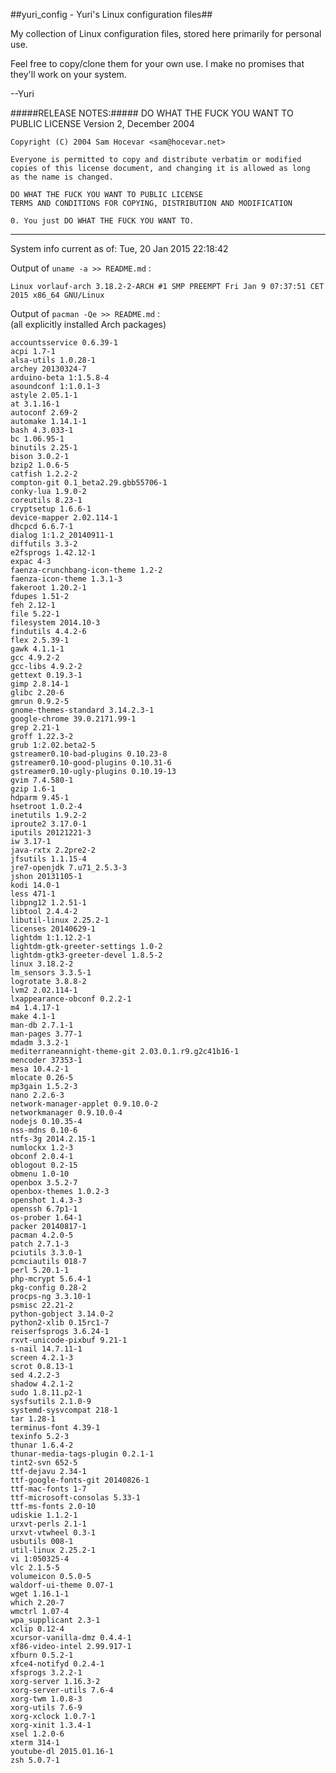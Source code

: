 ##yuri_config - Yuri's Linux configuration files##

My collection of Linux configuration files, stored here primarily for personal use.

Feel free to copy/clone them for your own use.  I make no promises that they'll work on your system.

--Yuri

#####RELEASE NOTES:#####
    DO WHAT THE FUCK YOU WANT TO PUBLIC LICENSE
    Version 2, December 2004

    Copyright (C) 2004 Sam Hocevar <sam@hocevar.net>

    Everyone is permitted to copy and distribute verbatim or modified
    copies of this license document, and changing it is allowed as long
    as the name is changed.

    DO WHAT THE FUCK YOU WANT TO PUBLIC LICENSE
    TERMS AND CONDITIONS FOR COPYING, DISTRIBUTION AND MODIFICATION

    0. You just DO WHAT THE FUCK YOU WANT TO.

---------------------------------------------
<!--- cut_here - data below is auto-generated by update-yuri_config.sh --->
System info current as of: Tue, 20 Jan 2015  22:18:42

Output of `uname -a >> README.md` :

    Linux vorlauf-arch 3.18.2-2-ARCH #1 SMP PREEMPT Fri Jan 9 07:37:51 CET 2015 x86_64 GNU/Linux

Output of `pacman -Qe >> README.md` :<br>
(all explicitly installed Arch packages)

    accountsservice 0.6.39-1
    acpi 1.7-1
    alsa-utils 1.0.28-1
    archey 20130324-7
    arduino-beta 1:1.5.8-4
    asoundconf 1:1.0.1-3
    astyle 2.05.1-1
    at 3.1.16-1
    autoconf 2.69-2
    automake 1.14.1-1
    bash 4.3.033-1
    bc 1.06.95-1
    binutils 2.25-1
    bison 3.0.2-1
    bzip2 1.0.6-5
    catfish 1.2.2-2
    compton-git 0.1_beta2.29.gbb55706-1
    conky-lua 1.9.0-2
    coreutils 8.23-1
    cryptsetup 1.6.6-1
    device-mapper 2.02.114-1
    dhcpcd 6.6.7-1
    dialog 1:1.2_20140911-1
    diffutils 3.3-2
    e2fsprogs 1.42.12-1
    expac 4-3
    faenza-crunchbang-icon-theme 1.2-2
    faenza-icon-theme 1.3.1-3
    fakeroot 1.20.2-1
    fdupes 1.51-2
    feh 2.12-1
    file 5.22-1
    filesystem 2014.10-3
    findutils 4.4.2-6
    flex 2.5.39-1
    gawk 4.1.1-1
    gcc 4.9.2-2
    gcc-libs 4.9.2-2
    gettext 0.19.3-1
    gimp 2.8.14-1
    glibc 2.20-6
    gmrun 0.9.2-5
    gnome-themes-standard 3.14.2.3-1
    google-chrome 39.0.2171.99-1
    grep 2.21-1
    groff 1.22.3-2
    grub 1:2.02.beta2-5
    gstreamer0.10-bad-plugins 0.10.23-8
    gstreamer0.10-good-plugins 0.10.31-6
    gstreamer0.10-ugly-plugins 0.10.19-13
    gvim 7.4.580-1
    gzip 1.6-1
    hdparm 9.45-1
    hsetroot 1.0.2-4
    inetutils 1.9.2-2
    iproute2 3.17.0-1
    iputils 20121221-3
    iw 3.17-1
    java-rxtx 2.2pre2-2
    jfsutils 1.1.15-4
    jre7-openjdk 7.u71_2.5.3-3
    jshon 20131105-1
    kodi 14.0-1
    less 471-1
    libpng12 1.2.51-1
    libtool 2.4.4-2
    libutil-linux 2.25.2-1
    licenses 20140629-1
    lightdm 1:1.12.2-1
    lightdm-gtk-greeter-settings 1.0-2
    lightdm-gtk3-greeter-devel 1.8.5-2
    linux 3.18.2-2
    lm_sensors 3.3.5-1
    logrotate 3.8.8-2
    lvm2 2.02.114-1
    lxappearance-obconf 0.2.2-1
    m4 1.4.17-1
    make 4.1-1
    man-db 2.7.1-1
    man-pages 3.77-1
    mdadm 3.3.2-1
    mediterraneannight-theme-git 2.03.0.1.r9.g2c41b16-1
    mencoder 37353-1
    mesa 10.4.2-1
    mlocate 0.26-5
    mp3gain 1.5.2-3
    nano 2.2.6-3
    network-manager-applet 0.9.10.0-2
    networkmanager 0.9.10.0-4
    nodejs 0.10.35-4
    nss-mdns 0.10-6
    ntfs-3g 2014.2.15-1
    numlockx 1.2-3
    obconf 2.0.4-1
    oblogout 0.2-15
    obmenu 1.0-10
    openbox 3.5.2-7
    openbox-themes 1.0.2-3
    openshot 1.4.3-3
    openssh 6.7p1-1
    os-prober 1.64-1
    packer 20140817-1
    pacman 4.2.0-5
    patch 2.7.1-3
    pciutils 3.3.0-1
    pcmciautils 018-7
    perl 5.20.1-1
    php-mcrypt 5.6.4-1
    pkg-config 0.28-2
    procps-ng 3.3.10-1
    psmisc 22.21-2
    python-gobject 3.14.0-2
    python2-xlib 0.15rc1-7
    reiserfsprogs 3.6.24-1
    rxvt-unicode-pixbuf 9.21-1
    s-nail 14.7.11-1
    screen 4.2.1-3
    scrot 0.8.13-1
    sed 4.2.2-3
    shadow 4.2.1-2
    sudo 1.8.11.p2-1
    sysfsutils 2.1.0-9
    systemd-sysvcompat 218-1
    tar 1.28-1
    terminus-font 4.39-1
    texinfo 5.2-3
    thunar 1.6.4-2
    thunar-media-tags-plugin 0.2.1-1
    tint2-svn 652-5
    ttf-dejavu 2.34-1
    ttf-google-fonts-git 20140826-1
    ttf-mac-fonts 1-7
    ttf-microsoft-consolas 5.33-1
    ttf-ms-fonts 2.0-10
    udiskie 1.1.2-1
    urxvt-perls 2.1-1
    urxvt-vtwheel 0.3-1
    usbutils 008-1
    util-linux 2.25.2-1
    vi 1:050325-4
    vlc 2.1.5-5
    volumeicon 0.5.0-5
    waldorf-ui-theme 0.07-1
    wget 1.16.1-1
    which 2.20-7
    wmctrl 1.07-4
    wpa_supplicant 2.3-1
    xclip 0.12-4
    xcursor-vanilla-dmz 0.4.4-1
    xf86-video-intel 2.99.917-1
    xfburn 0.5.2-1
    xfce4-notifyd 0.2.4-1
    xfsprogs 3.2.2-1
    xorg-server 1.16.3-2
    xorg-server-utils 7.6-4
    xorg-twm 1.0.8-3
    xorg-utils 7.6-9
    xorg-xclock 1.0.7-1
    xorg-xinit 1.3.4-1
    xsel 1.2.0-6
    xterm 314-1
    youtube-dl 2015.01.16-1
    zsh 5.0.7-1
